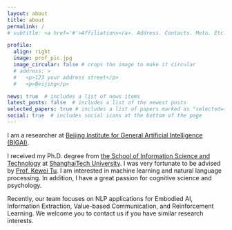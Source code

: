 ```yaml
---
layout: about
title: about
permalink: /
# subtitle: <a href='#'>Affiliations</a>. Address. Contacts. Moto. Etc.

profile:
  align: right
  image: prof_pic.jpg
  image_circular: false # crops the image to make it circular
  # address: >
  #   <p>123 your address street</p>
  #   <p>Beijing</p>

news: true  # includes a list of news items
latest_posts: false  # includes a list of the newest posts
selected_papers: true # includes a list of papers marked as "selected={true}"
social: true  # includes social icons at the bottom of the page
---
```



I am a researcher at [Beijing Institute for General Artificial Intelligence (BIGAI)](https://www.bigai.ai/).

 I received my Ph.D. degree from [the School of Information Science and Technology](https://sist.shanghaitech.edu.cn/)  at [ShanghaiTech University](https://www.shanghaitech.edu.cn/). I was very fortunate to be advised by [Prof. Kewei Tu](https://faculty.sist.shanghaitech.edu.cn/faculty/tukw/). I am interested in machine learning and natural language processing. In addition, I have a great passion for cognitive science and psychology.

 Recently, our team focuses on NLP applications for Embodied AI, Information Extraction, Value-based Communication, and Reinforcement Learning. We welcome you to contact us if you have similar research interests.


